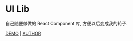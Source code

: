 # UI Lib

自己随便做做的 React Component 库, 方便以后变成我的轮子.

[DEMO](https://ui.yuuno.cc) | [AUTHOR](https://i.yuuno.cc)